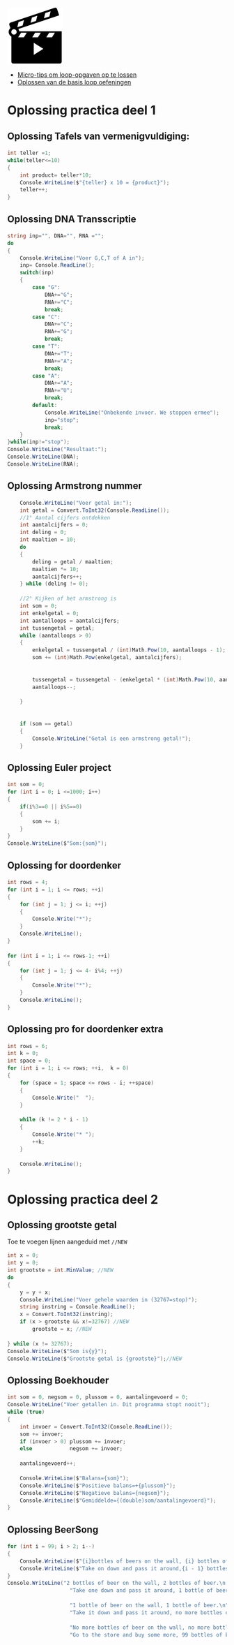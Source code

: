 
![](../assets/movie.png)

* [Micro-tips om loop-opgaven op te lossen](https://ap.cloud.panopto.eu/Panopto/Pages/Viewer.aspx?id=ea69bf95-f828-4b45-afca-f0ae911ab7c4)
* [Oplossen van de basis loop oefeningen](https://ap.cloud.panopto.eu/Panopto/Pages/Viewer.aspx?id=7d5b4399-8c6c-4207-8e4d-a9af00b4ac58)

# Oplossing practica deel 1
## Oplossing Tafels van vermenigvuldiging:
```csharp
int teller =1;
while(teller<=10)
{
    int product= teller*10;
    Console.WriteLine($"{teller} x 10 = {product}");
    teller++;
}
```

## Oplossing DNA Transscriptie
```csharp
string inp="", DNA="", RNA ="";
do
{
    Console.WriteLine("Voer G,C,T of A in");
    inp= Console.ReadLine();
    switch(inp)
    {
        case "G":
            DNA+="G";
            RNA+="C";
            break;
        case "C":
            DNA+="C";
            RNA+="G";
            break;
        case "T":
            DNA+="T";
            RNA+="A";
            break;
        case "A":
            DNA+="A";
            RNA+="U";
            break;
        default:
            Console.WriteLine("Onbekende invoer. We stoppen ermee");
            inp="stop";
            break;
    }
}while(inp!="stop");
Console.WriteLine("Resultaat:");
Console.WriteLine(DNA);
Console.WriteLine(RNA);	  
```

## Oplossing Armstrong nummer
```csharp
    Console.WriteLine("Voer getal in:");
    int getal = Convert.ToInt32(Console.ReadLine());
    //1° Aantal cijfers ontdekken
    int aantalcijfers = 0;
    int deling = 0;
    int maaltien = 10;
    do
    {
        deling = getal / maaltien;
        maaltien *= 10;
        aantalcijfers++;
    } while (deling != 0);
    
    //2° Kijken of het armstrong is
    int som = 0;
    int enkelgetal = 0;
    int aantalloops = aantalcijfers;
    int tussengetal = getal;
    while (aantalloops > 0)
    {
        enkelgetal = tussengetal / (int)Math.Pow(10, aantalloops - 1);
        som += (int)Math.Pow(enkelgetal, aantalcijfers);


        tussengetal = tussengetal - (enkelgetal * (int)Math.Pow(10, aantalloops - 1));
        aantalloops--;

    }


    if (som == getal)
    {
        Console.WriteLine("Getal is een armstrong getal!");
    }
```

## Oplossing Euler project
```csharp
int som = 0;
for (int i = 0; i <=1000; i++)
{
    if(i%3==0 || i%5==0)
    {
        som += i;
    }
}
Console.WriteLine($"Som:{som}");
```

## Oplossing for doordenker

```csharp
int rows = 4;
for (int i = 1; i <= rows; ++i)
{
    for (int j = 1; j <= i; ++j)
    {
        Console.Write("*");
    }
    Console.WriteLine();
}

for (int i = 1; i <= rows-1; ++i)
{
    for (int j = 1; j <= 4- i%4; ++j)
    {
        Console.Write("*");
    }
    Console.WriteLine();
}
```

## Oplossing pro for doordenker extra

```csharp
int rows = 6;
int k = 0;
int space = 0;
for (int i = 1; i <= rows; ++i,  k = 0)
{
    for (space = 1; space <= rows - i; ++space)
    {
        Console.Write("  ");
    }

    while (k != 2 * i - 1)
    {
        Console.Write("* ");
        ++k;
    }

    Console.WriteLine();
}
```

# Oplossing practica deel 2

## Oplossing grootste getal
Toe te voegen lijnen aangeduid met ``//NEW``
```csharp
int x = 0;
int y = 0;
int grootste = int.MinValue; //NEW
do
{
    y = y + x;
    Console.WriteLine("Voer gehele waarden in (32767=stop)");
    string instring = Console.ReadLine();
    x = Convert.ToInt32(instring);
    if (x > grootste && x!=32767) //NEW
        grootste = x; //NEW

} while (x != 32767);
Console.WriteLine($"Som is{y}");
Console.WriteLine($"Grootste getal is {grootste}");//NEW
```

## Oplossing Boekhouder
```csharp
int som = 0, negsom = 0, plussom = 0, aantalingevoerd = 0;
Console.WriteLine("Voer getallen in. Dit programma stopt nooit");
while (true)
{
    int invoer = Convert.ToInt32(Console.ReadLine());
    som += invoer;
    if (invoer > 0) plussom += invoer;
    else            negsom += invoer;

    aantalingevoerd++;

    Console.WriteLine($"Balans={som}");
    Console.WriteLine($"Positieve balans=+{plussom}");
    Console.WriteLine($"Negatieve balans={negsom}");
    Console.WriteLine($"Gemiddelde={(double)som/aantalingevoerd}");
}
```

## Oplossing BeerSong
```csharp
for (int i = 99; i > 2; i--)
{
    Console.WriteLine($"{i}bottles of beers on the wall, {i} bottles of beer");
    Console.WriteLine($"Take on down and pass it around,{i - 1} bottles of beer on the wall");
}
Console.WriteLine("2 bottles of beer on the wall, 2 bottles of beer.\n " +
                    "Take one down and pass it around, 1 bottle of beer on the wall.\n" +

                    "1 bottle of beer on the wall, 1 bottle of beer.\n" +
                    "Take it down and pass it around, no more bottles of beer on the wall.\n" +

                    "No more bottles of beer on the wall, no more bottles of beer.\n" +
                    "Go to the store and buy some more, 99 bottles of beer on the wall.");
```